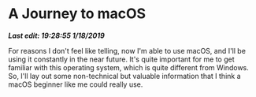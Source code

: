 # A Journey to macOS

***Last edit: 19:28:55 1/18/2019***

For reasons I don't feel like telling, now I'm able to use macOS, and I'll be using it constantly in the near future. It's quite important for me to get familiar with this operating system, which is quite different from Windows. So, I'll lay out some non-technical but valuable information that I think a macOS beginner like me could really use.